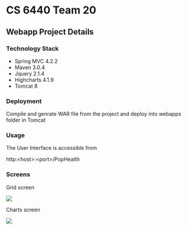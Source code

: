 # CS 6440 Team 20

## Webapp Project Details

### Technology Stack

* Spring MVC 4.2.2
* Maven 3.0.4
* Jquery 2.1.4
* Highcharts 4.1.9
* Tomcat 8

### Deployment

Compile and genrate WAR file from the project and deploy into webapps folder in Tomcat

### Usage

The User Interface is accessible from 

http:&lt;host&gt;:&lt;port&gt;/PopHealth

### Screens

Grid screen

![](https://github.gatech.edu/odin3/6440_T20/blob/master/WebApp/Mockups/PopHealth1.png)


Charts screen

![](https://github.gatech.edu/odin3/6440_T20/blob/master/WebApp/Mockups/PopHealth2.png)